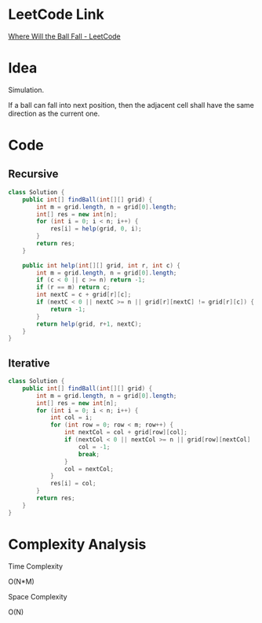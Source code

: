 # LeetCode Link

[Where Will the Ball Fall - LeetCode](https://leetcode.com/problems/where-will-the-ball-fall/)

# Idea

Simulation.

If a ball can fall into next position, then the adjacent cell shall have the same direction as the current one.

# Code

## Recursive

```java
class Solution {
    public int[] findBall(int[][] grid) {
        int m = grid.length, n = grid[0].length;
        int[] res = new int[n];
        for (int i = 0; i < n; i++) {
            res[i] = help(grid, 0, i);
        }
        return res;
    }
    
    public int help(int[][] grid, int r, int c) {
        int m = grid.length, n = grid[0].length;
        if (c < 0 || c >= n) return -1;
        if (r == m) return c;
        int nextC = c + grid[r][c];
        if (nextC < 0 || nextC >= n || grid[r][nextC] != grid[r][c]) {
            return -1;
        }
        return help(grid, r+1, nextC);
    }
}
```

## Iterative

```java
class Solution {
    public int[] findBall(int[][] grid) {
        int m = grid.length, n = grid[0].length;
        int[] res = new int[n];
        for (int i = 0; i < n; i++) {
            int col = i;
            for (int row = 0; row < m; row++) {
                int nextCol = col + grid[row][col];
                if (nextCol < 0 || nextCol >= n || grid[row][nextCol] != grid[row][col]) {
                    col = -1;
                    break;
                }
                col = nextCol;
            }
            res[i] = col;
        }
        return res;
    }
}

```

# Complexity Analysis

Time Complexity

O(N\*M)

Space Complexity

O(N)
